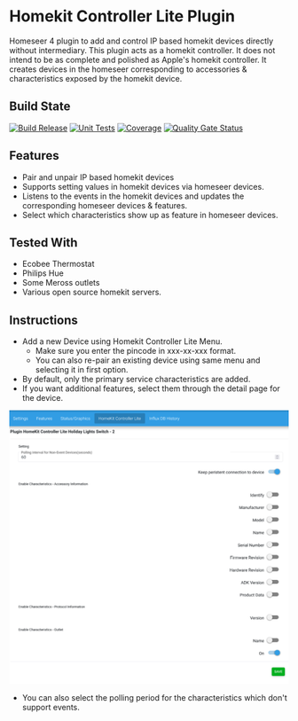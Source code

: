# Homekit Controller Lite Plugin
Homeseer 4 plugin to add and control IP based homekit devices directly without intermediary. This plugin acts as a homekit controller.
It does not intend to be as complete and polished as Apple's homekit controller. It creates devices in the homeseer corresponding to accessories & characteristics exposed by the homekit device.


## Build State

[![Build Release](https://github.com/dk307/HSPI_HomeKitControllerLite/actions/workflows/buildrelease.yml/badge.svg)](https://github.com/dk307/HSPI_HomeKitControllerLite/actions/workflows/buildrelease.yml)
[![Unit Tests](https://github.com/dk307/HSPI_HomeKitControllerLite/actions/workflows/tests.yml/badge.svg)](https://github.com/dk307/HSPI_HomeKitControllerLite/actions/workflows/tests.yml)
[![Coverage](https://sonarcloud.io/api/project_badges/measure?project=dk307_HSPI_HomeKitController&metric=coverage)](https://sonarcloud.io/summary/new_code?id=dk307_HSPI_HomeKitController)
[![Quality Gate Status](https://sonarcloud.io/api/project_badges/measure?project=dk307_HSPI_HomeKitController&metric=alert_status)](https://sonarcloud.io/summary/new_code?id=dk307_HSPI_HomeKitController)

## Features

* Pair and unpair IP based homekit devices
* Supports setting values in homekit devices via homeseer devices.
* Listens to the events in the homekit devices and updates the corresponding homeseer devices & features.
* Select which characteristics show up as feature in homeseer devices.

## Tested With
* Ecobee Thermostat
* Philips Hue
* Some Meross outlets
* Various open source homekit servers.

## Instructions
* Add a new Device using Homekit Controller Lite Menu. 
  * Make sure you enter the pincode in xxx-xx-xxx format. 
  * You can also re-pair an existing device using same menu and selecting it in first option.
* By default, only the primary service characteristics are added. 
* If you want additional features, select them through the detail page for the device. 
<img src="/asserts/page.png">

* You can also select the polling period for the characteristics which don't support events.
